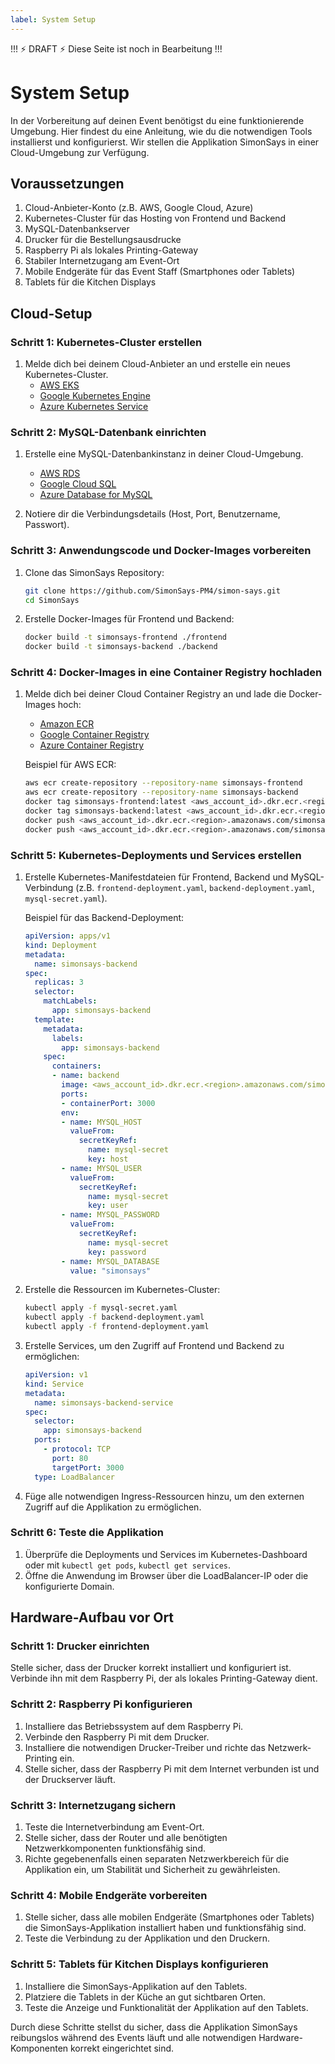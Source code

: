 ```yaml
---
label: System Setup
---
```

!!! :zap: DRAFT :zap:
Diese Seite ist noch in Bearbeitung
!!!
# System Setup

In der Vorbereitung auf deinen Event benötigst du eine funktionierende Umgebung. Hier findest du eine Anleitung, wie du die notwendigen Tools installierst und konfigurierst. Wir stellen die Applikation SimonSays in einer Cloud-Umgebung zur Verfügung.

## Voraussetzungen
1. Cloud-Anbieter-Konto (z.B. AWS, Google Cloud, Azure)
2. Kubernetes-Cluster für das Hosting von Frontend und Backend
3. MySQL-Datenbankserver
4. Drucker für die Bestellungsausdrucke
5. Raspberry Pi als lokales Printing-Gateway
6. Stabiler Internetzugang am Event-Ort
7. Mobile Endgeräte für das Event Staff (Smartphones oder Tablets)
8. Tablets für die Kitchen Displays

## Cloud-Setup

### Schritt 1: Kubernetes-Cluster erstellen
1. Melde dich bei deinem Cloud-Anbieter an und erstelle ein neues Kubernetes-Cluster.
    - [AWS EKS](https://docs.aws.amazon.com/eks/latest/userguide/getting-started.html)
    - [Google Kubernetes Engine](https://cloud.google.com/kubernetes-engine/docs/quickstart)
    - [Azure Kubernetes Service](https://docs.microsoft.com/en-us/azure/aks/kubernetes-walkthrough)

### Schritt 2: MySQL-Datenbank einrichten
1. Erstelle eine MySQL-Datenbankinstanz in deiner Cloud-Umgebung.
    - [AWS RDS](https://docs.aws.amazon.com/AmazonRDS/latest/UserGuide/CHAP_GettingStarted.CreatingConnecting.MySQL.html)
    - [Google Cloud SQL](https://cloud.google.com/sql/docs/mysql/create-instance)
    - [Azure Database for MySQL](https://docs.microsoft.com/en-us/azure/mysql/quickstart-create-mysql-server-database-using-azure-portal)

2. Notiere dir die Verbindungsdetails (Host, Port, Benutzername, Passwort).

### Schritt 3: Anwendungscode und Docker-Images vorbereiten
1. Clone das SimonSays Repository:
   ```bash
   git clone https://github.com/SimonSays-PM4/simon-says.git
   cd SimonSays
   ```
2. Erstelle Docker-Images für Frontend und Backend:
   ```bash
   docker build -t simonsays-frontend ./frontend
   docker build -t simonsays-backend ./backend
   ```

### Schritt 4: Docker-Images in eine Container Registry hochladen
1. Melde dich bei deiner Cloud Container Registry an und lade die Docker-Images hoch:
    - [Amazon ECR](https://docs.aws.amazon.com/AmazonECR/latest/userguide/getting-started-cli.html)
    - [Google Container Registry](https://cloud.google.com/container-registry/docs/pushing-and-pulling)
    - [Azure Container Registry](https://docs.microsoft.com/en-us/azure/container-registry/container-registry-get-started-docker-cli)

   Beispiel für AWS ECR:
   ```bash
   aws ecr create-repository --repository-name simonsays-frontend
   aws ecr create-repository --repository-name simonsays-backend
   docker tag simonsays-frontend:latest <aws_account_id>.dkr.ecr.<region>.amazonaws.com/simonsays-frontend:latest
   docker tag simonsays-backend:latest <aws_account_id>.dkr.ecr.<region>.amazonaws.com/simonsays-backend:latest
   docker push <aws_account_id>.dkr.ecr.<region>.amazonaws.com/simonsays-frontend:latest
   docker push <aws_account_id>.dkr.ecr.<region>.amazonaws.com/simonsays-backend:latest
   ```

### Schritt 5: Kubernetes-Deployments und Services erstellen
1. Erstelle Kubernetes-Manifestdateien für Frontend, Backend und MySQL-Verbindung (z.B. `frontend-deployment.yaml`, `backend-deployment.yaml`, `mysql-secret.yaml`).

   Beispiel für das Backend-Deployment:
   ```yaml
   apiVersion: apps/v1
   kind: Deployment
   metadata:
     name: simonsays-backend
   spec:
     replicas: 3
     selector:
       matchLabels:
         app: simonsays-backend
     template:
       metadata:
         labels:
           app: simonsays-backend
       spec:
         containers:
         - name: backend
           image: <aws_account_id>.dkr.ecr.<region>.amazonaws.com/simonsays-backend:latest
           ports:
           - containerPort: 3000
           env:
           - name: MYSQL_HOST
             valueFrom:
               secretKeyRef:
                 name: mysql-secret
                 key: host
           - name: MYSQL_USER
             valueFrom:
               secretKeyRef:
                 name: mysql-secret
                 key: user
           - name: MYSQL_PASSWORD
             valueFrom:
               secretKeyRef:
                 name: mysql-secret
                 key: password
           - name: MYSQL_DATABASE
             value: "simonsays"
   ```

2. Erstelle die Ressourcen im Kubernetes-Cluster:
   ```bash
   kubectl apply -f mysql-secret.yaml
   kubectl apply -f backend-deployment.yaml
   kubectl apply -f frontend-deployment.yaml
   ```

3. Erstelle Services, um den Zugriff auf Frontend und Backend zu ermöglichen:
   ```yaml
   apiVersion: v1
   kind: Service
   metadata:
     name: simonsays-backend-service
   spec:
     selector:
       app: simonsays-backend
     ports:
       - protocol: TCP
         port: 80
         targetPort: 3000
     type: LoadBalancer
   ```

4. Füge alle notwendigen Ingress-Ressourcen hinzu, um den externen Zugriff auf die Applikation zu ermöglichen.

### Schritt 6: Teste die Applikation
1. Überprüfe die Deployments und Services im Kubernetes-Dashboard oder mit `kubectl get pods`, `kubectl get services`.
2. Öffne die Anwendung im Browser über die LoadBalancer-IP oder die konfigurierte Domain.

## Hardware-Aufbau vor Ort

### Schritt 1: Drucker einrichten
Stelle sicher, dass der Drucker korrekt installiert und konfiguriert ist. Verbinde ihn mit dem Raspberry Pi, der als lokales Printing-Gateway dient.

### Schritt 2: Raspberry Pi konfigurieren
1. Installiere das Betriebssystem auf dem Raspberry Pi.
2. Verbinde den Raspberry Pi mit dem Drucker.
3. Installiere die notwendigen Drucker-Treiber und richte das Netzwerk-Printing ein.
4. Stelle sicher, dass der Raspberry Pi mit dem Internet verbunden ist und der Druckserver läuft.

### Schritt 3: Internetzugang sichern
1. Teste die Internetverbindung am Event-Ort.
2. Stelle sicher, dass der Router und alle benötigten Netzwerkkomponenten funktionsfähig sind.
3. Richte gegebenenfalls einen separaten Netzwerkbereich für die Applikation ein, um Stabilität und Sicherheit zu gewährleisten.

### Schritt 4: Mobile Endgeräte vorbereiten
1. Stelle sicher, dass alle mobilen Endgeräte (Smartphones oder Tablets) die SimonSays-Applikation installiert haben und funktionsfähig sind.
2. Teste die Verbindung zu der Applikation und den Druckern.

### Schritt 5: Tablets für Kitchen Displays konfigurieren
1. Installiere die SimonSays-Applikation auf den Tablets.
2. Platziere die Tablets in der Küche an gut sichtbaren Orten.
3. Teste die Anzeige und Funktionalität der Applikation auf den Tablets.

Durch diese Schritte stellst du sicher, dass die Applikation SimonSays reibungslos während des Events läuft und alle notwendigen Hardware-Komponenten korrekt eingerichtet sind.